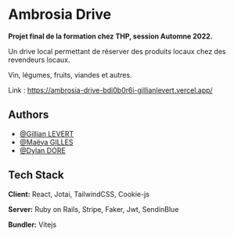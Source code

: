 
# Ambrosia Drive

**Projet final de la formation chez THP, session Automne 2022.**

Un drive local permettant de réserver des produits locaux chez des revendeurs locaux.

Vin, légumes, fruits, viandes et autres.

Link : https://ambrosia-drive-bdi0b0r6i-gillianlevert.vercel.app/


## Authors

- [@Gillian LEVERT](https://github.com/GillianLEVERT)
- [@Maëva GILLES](https://github.com/MaevaGilles)
- [@Dylan DORE](https://github.com/DylanDor)



## Tech Stack

**Client:** React, Jotai, TailwindCSS, Cookie-js

**Server:** Ruby on Rails, Stripe, Faker, Jwt, SendinBlue

**Bundler:** Vitejs

